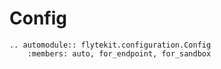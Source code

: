 # Config

```{eval-rst}
.. automodule:: flytekit.configuration.Config
    :members: auto, for_endpoint, for_sandbox
```